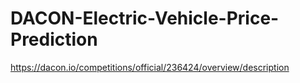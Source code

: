 # DACON-Electric-Vehicle-Price-Prediction
https://dacon.io/competitions/official/236424/overview/description
